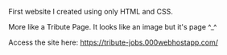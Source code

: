 First website I created using only HTML and CSS.

More like a Tribute Page. It looks like an image but it's page ^_^

Access the site here: https://tribute-jobs.000webhostapp.com/
